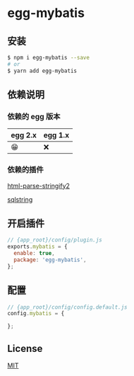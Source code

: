 <!--
 * @Author: 姜彦汐
 * @Date: 2020-12-03 16:42:04
 * @LastEditors: 姜彦汐
 * @LastEditTime: 2021-06-15 14:47:46
 * @Description: 
 * @Contact: jiangyanxi@live.com
 * @FilePath: /egg-mybatis/README.md
-->
# egg-mybatis
## 安装

```bash
$ npm i egg-mybatis --save
# or
$ yarn add egg-mybatis
```

## 依赖说明

### 依赖的 egg 版本

egg 2.x | egg 1.x
--- | ---
😁 | ❌

### 依赖的插件

[html-parse-stringify2](https://github.com/rayd/html-parse-stringify2)

[sqlstring](https://github.com/mysqljs/sqlstring)

## 开启插件

```js
// {app_root}/config/plugin.js
exports.mybatis = {
  enable: true,
  package: 'egg-mybatis',
};
```

## 配置

```js
// {app_root}/config/config.default.js
config.mybatis = {

};
```
## License

[MIT](LICENSE)